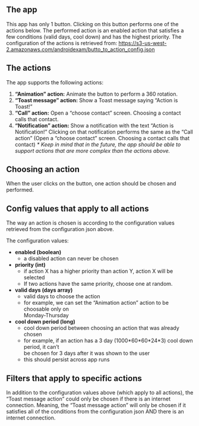 ## The app

This app has only 1 button. Clicking on this button performs one of the actions below. The performed
action is an enabled action that satisfies a few conditions (valid days, cool down) and has the
highest priority. The configuration of the actions is retrieved from:
https://s3-us-west-2.amazonaws.com/androidexam/butto_to_action_config.json

## The actions

The app supports the following actions:

1. **“Animation” action:** Animate the button to perform a 360 rotation.
2. **“Toast message” action:** Show a Toast message saying “Action is Toast!”
3. **“Call” action:** Open a “choose contact” screen. Choosing a contact calls that contact.
4. **“Notification” action:** Show a notification with the text “Action is Notification!” Clicking
   on that notification performs the same as the “Call action” (Open a “choose contact” screen.
   Choosing a contact calls that contact)
   _* Keep in mind that in the future, the app should be able to support actions that are more
   complex than the actions above._

## Choosing an action

When the user clicks on the button, one action should be chosen and performed.

## Config values that apply to all actions

The way an action is chosen is according to the configuration values retrieved from the
configuration json above.

The configuration values:

* **enabled (boolean)**
    * a disabled action can never be chosen
* **priority (int)**
    * if action X has a higher priority than action Y, action X will be selected
    * If two actions have the same priority, choose one at random.
* **valid days (days array)**
    * valid days to choose the action
    * for example, we can set the “Animation action” action to be choosable only on  
      Monday-Thursday
* **cool down period (long)**
    * cool down period between choosing an action that was already chosen
    * for example, if an action has a 3 day (1000\*60\*60\*24\*3) cool down period, it can’t  
      be chosen for 3 days after it was shown to the user
    * this should persist across app runs

## Filters that apply to specific actions

In addition to the configuration values above (which apply to all actions), the “Toast message
action” could only be chosen if there is an internet connection. Meaning, the “Toast message action”
will only be chosen if it satisfies all of the conditions from the configuration json AND there is
an internet connection.
